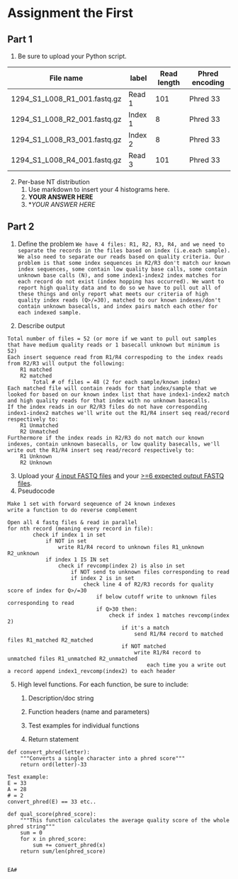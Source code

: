 # Assignment the First

## Part 1
1. Be sure to upload your Python script.

| File name | label | Read length | Phred encoding |
|---|---|---|---|
| 1294_S1_L008_R1_001.fastq.gz | Read 1 | 101 | Phred 33 |
| 1294_S1_L008_R2_001.fastq.gz | Index 1 | 8 | Phred 33 |
| 1294_S1_L008_R3_001.fastq.gz | Index 2 | 8 | Phred 33 |
| 1294_S1_L008_R4_001.fastq.gz | Read 3 | 101 | Phred 33 |


2. Per-base NT distribution
    1. Use markdown to insert your 4 histograms here.
    2. **YOUR ANSWER HERE**
    3. **YOUR ANSWER HERE*
    
## Part 2
1. Define the problem
`We have 4 files: R1, R2, R3, R4, and we need to separate the records in the files based on index (i.e.each sample). We also need to separate our reads based on quality criteria. Our problem is that some index sequences in R2/R3 don't match our known index sequences, some contain low quality base calls, some contain unknown base calls (N), and some index1-index2 index matches for each record do not exist (index hopping has occurred). We want to report high quality data and to do so we have to pull out all of these things and only report what meets our criteria of high quality index reads (Q>/=30), matched to our known indexes/don't contain unknown basecalls, and index pairs match each other for each indexed sample.`

2. Describe output
```
Total number of files = 52 (or more if we want to pull out samples that have medium quality reads or 1 basecall unknown but minimum is 52)
Each insert sequence read from R1/R4 correspoding to the index reads from R2/R3 will output the following:
    R1 matched
    R2 matched
        Total # of files = 48 (2 for each sample/known index)
Each matched file will contain reads for that index/sample that we looked for based on our known index list that have index1-index2 match and high quality reads for that index with no unknown basecalls.
If the index reads in our R2/R3 files do not have corresponding index1-index2 matches we'll write out the R1/R4 insert seq read/record respectively to:
    R1 Unmatched
    R2 Unmatched
Furthermore if the index reads in R2/R3 do not match our known indexes, contain unknown basecalls, or low quality basecalls, we'll write out the R1/R4 insert seq read/record respectively to:
    R1 Unknown
    R2 Unknown

```
3. Upload your [4 input FASTQ files](../TEST-input_FASTQ) and your [>=6 expected output FASTQ files](../TEST-output_FASTQ).
4. Pseudocode
```
Make 1 set with forward seqeuence of 24 known indexes 
write a function to do reverse complement

Open all 4 fastq files & read in parallel
for nth record (meaning every record in file): 
        check if index 1 in set
            if NOT in set
                write R1/R4 record to unknown files R1_unknown R2_unknown
            if index 1 IS IN set
                check if revcomp(index 2) is also in set
                    if NOT send to unknown files corresponding to read
                    if index 2 is in set
                        check line 4 of R2/R3 records for quality score of index for Q>/=30
                            if below cutoff write to unknown files corresponding to read
                            if Q>30 then:
                                check if index 1 matches revcomp(index 2)
                                    if it's a match
                                        send R1/R4 record to matched files R1_matched R2_matched
                                    if NOT matched
                                        write R1/R4 record to unmatched files R1_unmatched R2_unmatched
                                            each time you a write out a record append index1_revcomp(index2) to each header
```
5. High level functions. For each function, be sure to include:
    1. Description/doc string

    2. Function headers (name and parameters)

    3. Test examples for individual functions

    4. Return statement
```
def convert_phred(letter):
    """Converts a single character into a phred score"""
    return ord(letter)-33

Test example:
E = 33
A = 28
# = 2
convert_phred(E) == 33 etc.. 

def qual_score(phred_score):
    """This function calculates the average quality score of the whole phred string"""
    sum = 0
    for x in phred_score:
        sum += convert_phred(x)
    return sum/len(phred_score)


EA# 
```